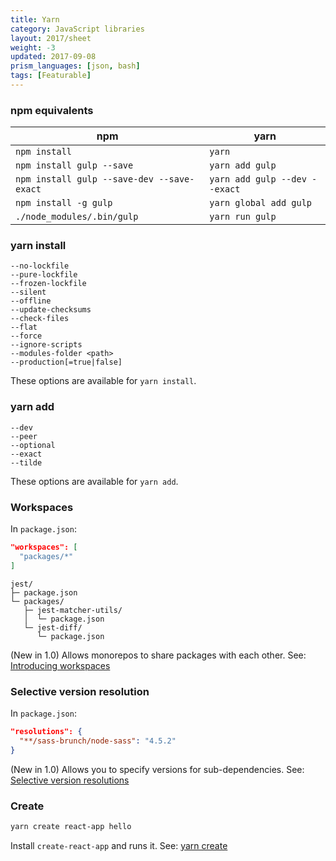 ```yaml
---
title: Yarn
category: JavaScript libraries
layout: 2017/sheet
weight: -3
updated: 2017-09-08
prism_languages: [json, bash]
tags: [Featurable]
---
```


### npm equivalents

| npm                                        | yarn                          |
| ------------------------------------------ | ----------------------------- |
| `npm install`                              | `yarn`                        |
| `npm install gulp --save`                  | `yarn add gulp`               |
| `npm install gulp --save-dev --save-exact` | `yarn add gulp --dev --exact` |
| `npm install -g gulp`                      | `yarn global add gulp`        |
| `./node_modules/.bin/gulp`                 | `yarn run gulp`               |

<!-- {.-left-align.-headers} -->

### yarn install

```
--no-lockfile
--pure-lockfile
--frozen-lockfile
--silent
--offline
--update-checksums
--check-files
--flat
--force
--ignore-scripts
--modules-folder <path>
--production[=true|false]
```

These options are available for `yarn install`.

### yarn add

```
--dev
--peer
--optional
--exact
--tilde
```

These options are available for `yarn add`.

### Workspaces

In `package.json`:

<!-- {.-setup} -->

```json
"workspaces": [
  "packages/*"
]
```

```
jest/
├─ package.json
└─ packages/
   ├─ jest-matcher-utils/
   │  └─ package.json
   └─ jest-diff/
      └─ package.json
```

<!-- {.-box-chars} -->

(New in 1.0) Allows monorepos to share packages with each other. See: [Introducing workspaces](https://yarnpkg.com/blog/2017/08/02/introducing-workspaces/)

### Selective version resolution

In `package.json`:

<!-- {.-setup} -->

```json
"resolutions": {
  "**/sass-brunch/node-sass": "4.5.2"
}
```

(New in 1.0) Allows you to specify versions for sub-dependencies. See: [Selective version resolutions](https://github.com/yarnpkg/yarn/pull/4105)

### Create

```bash
yarn create react-app hello
```

Install `create-react-app` and runs it. See: [yarn create](https://github.com/yarnpkg/rfcs/blob/master/implemented/0000-yarn-create.md)
